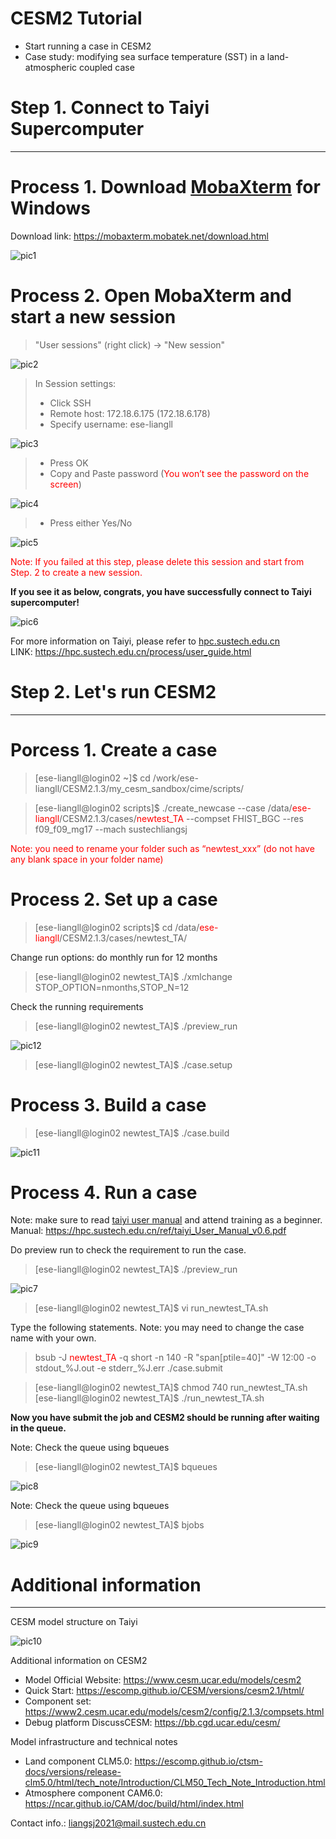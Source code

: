 # CESM2 Tutorial  
- Start running a case in CESM2
- Case study: modifying sea surface temperature (SST) in a land-atmospheric coupled case

# Step 1. Connect to Taiyi Supercomputer

------

Process 1. Download [MobaXterm](https://mobaxterm.mobatek.net/download.html) for Windows
====
Download link: https://mobaxterm.mobatek.net/download.html

![pic1](./pics/tutorial_1.png)

Process 2. Open MobaXterm and start a new session
====

> "User sessions" (right click) -> "New session"

![pic2](./pics/tutorial_2.png)

> In Session settings:
> - Click SSH  
> - Remote host: 172.18.6.175 (172.18.6.178)  
> - Specify username: ese-liangll

![pic3](./pics/tutorial_3.png)

> - Press OK  
> - Copy and Paste password (<font color="red">You won’t see the password on the screen</font>)

![pic4](./pics/tutorial_4.png)

>- Press either Yes/No

![pic5](./pics/tutorial_5.png)

<font color="red">Note: If you failed at this step, please delete this session and start from Step. 2 to create a new session.</font>

**If you see it as below, congrats, you have successfully connect to Taiyi supercomputer!**

![pic6](./pics/tutorial_6.png)

For more information on Taiyi, please refer to [hpc.sustech.edu.cn](https://hpc.sustech.edu.cn/process/user_guide.html)  
LINK: https://hpc.sustech.edu.cn/process/user_guide.html

# Step 2. Let's run CESM2

------

Porcess 1. Create a case
====

>\[ese-liangll@login02 ~]$ cd /work/ese-liangll/CESM2.1.3/my_cesm_sandbox/cime/scripts/

>\[ese-liangll@login02 scripts]$ ./create_newcase --case /data/<font color="red">ese-liangll</font>/CESM2.1.3/cases/<font color="red">newtest_TA</font> --compset FHIST_BGC --res f09_f09_mg17 --mach sustechliangsj

<font color="red">Note: you need to rename your folder such as “newtest_xxx” (do not have any blank space in your folder name)</font>

Process 2. Set up a case
====

>\[ese-liangll@login02 scripts]$ cd /data/<font color="red">ese-liangll</font>/CESM2.1.3/cases/newtest_TA/

Change run options: do monthly run for 12 months

>\[ese-liangll@login02 newtest_TA]$ ./xmlchange STOP_OPTION=nmonths,STOP_N=12

Check the running requirements

>\[ese-liangll@login02 newtest_TA]$ ./preview_run

![pic12](./pics/tutorial_12.png)

>\[ese-liangll@login02 newtest_TA]$ ./case.setup

Process 3. Build a case
====

>\[ese-liangll@login02 newtest_TA]$ ./case.build

![pic11](./pics/tutorial_11.png)

Process 4. Run a case
====

Note: make sure to read [taiyi user manual]( https://hpc.sustech.edu.cn/ref/taiyi_User_Manual_v0.6.pdf) and attend training as a beginner.  
Manual:  https://hpc.sustech.edu.cn/ref/taiyi_User_Manual_v0.6.pdf

Do preview run to check the requirement to run the case.
>\[ese-liangll@login02 newtest_TA]$ ./preview_run

![pic7](./pics/tutorial_7.png)

>\[ese-liangll@login02 newtest_TA]$ vi run_newtest_TA.sh

Type the following statements. Note: you may need to change the case name with your own.

>bsub -J <font color="red">newtest_TA</font> -q short -n 140 -R "span\[ptile=40]" -W 12:00 -o stdout_%J.out -e stderr_%J.err ./case.submit

>\[ese-liangll@login02 newtest_TA]$ chmod 740 run_newtest_TA.sh
>[ese-liangll@login02 newtest_TA]$ ./run_newtest_TA.sh

**Now you have submit the job and CESM2 should be running after waiting in the queue.**

Note: Check the queue using bqueues
>[ese-liangll@login02 newtest_TA]$ bqueues

![pic8](./pics/tutorial_8.png)

Note: Check the queue using bqueues
>[ese-liangll@login02 newtest_TA]$ bjobs

![pic9](./pics/tutorial_9.png)

# Additional information

------

CESM model structure on Taiyi

![pic10](./pics/tutorial_10.png)

Additional information on CESM2 
- Model Official Website: https://www.cesm.ucar.edu/models/cesm2
- Quick Start: https://escomp.github.io/CESM/versions/cesm2.1/html/
- Component set: https://www2.cesm.ucar.edu/models/cesm2/config/2.1.3/compsets.html
- Debug platform DiscussCESM: https://bb.cgd.ucar.edu/cesm/

Model infrastructure and technical notes
- Land component CLM5.0: https://escomp.github.io/ctsm-docs/versions/release-clm5.0/html/tech_note/Introduction/CLM50_Tech_Note_Introduction.html
- Atmosphere component CAM6.0: https://ncar.github.io/CAM/doc/build/html/index.html

Contact info.: liangsj2021@mail.sustech.edu.cn
